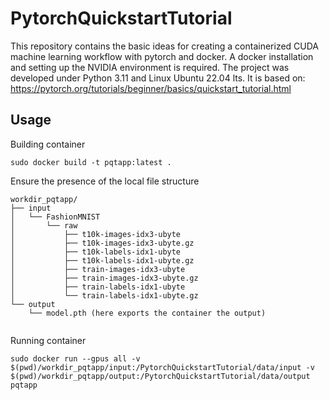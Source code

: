 # PytorchQuickstartTutorial
This repository contains the basic ideas for creating a containerized CUDA machine learning workflow with pytorch and docker.
A docker installation and setting up the NVIDIA environment is required.
The project was developed under Python 3.11 and Linux Ubuntu 22.04 lts.
It is based on: https://pytorch.org/tutorials/beginner/basics/quickstart_tutorial.html
## Usage
Building container
```
sudo docker build -t pqtapp:latest .
```
Ensure the presence of the local file structure
```commandline
workdir_pqtapp/
├── input
│   └── FashionMNIST
│       └── raw
│           ├── t10k-images-idx3-ubyte
│           ├── t10k-images-idx3-ubyte.gz
│           ├── t10k-labels-idx1-ubyte
│           ├── t10k-labels-idx1-ubyte.gz
│           ├── train-images-idx3-ubyte
│           ├── train-images-idx3-ubyte.gz
│           ├── train-labels-idx1-ubyte
│           └── train-labels-idx1-ubyte.gz
└── output
    └── model.pth (here exports the container the output)


```

Running container
```
sudo docker run --gpus all -v $(pwd)/workdir_pqtapp/input:/PytorchQuickstartTutorial/data/input -v $(pwd)/workdir_pqtapp/output:/PytorchQuickstartTutorial/data/output pqtapp
```